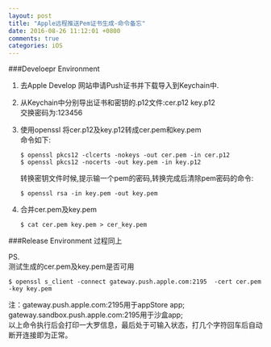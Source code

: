 ```yaml
---
layout: post
title: "Apple远程推送Pem证书生成-命令备忘"
date: 2016-08-26 11:12:01 +0800
comments: true
categories: iOS
---  
```


###Develoepr Environment  
1. 去Apple Develop 网站申请Push证书并下载导入到Keychain中.  
2. 从Keychain中分别导出证书和密钥的.p12文件:cer.p12 key.p12  
  交换密码为:123456  
3. 使用openssl 将cer.p12及key.p12转成cer.pem和key.pem  
   命令如下:  
   
   ```
   $ openssl pkcs12 -clcerts -nokeys -out cer.pem -in cer.p12
   $ openssl pkcs12 -nocerts -out key.pem -in key.p12
   ```  
   转换密钥文件时候,提示输一个pem的密码,转换完成后清除pem密码的命令:  
   
   ```
   $ openssl rsa -in key.pem -out key.pem  
   ```
4. 合并cer.pem及key.pem  

   ```
   $ cat cer.pem key.pem > cer_key.pem
   ```  
     
     
   
###Release Environment 过程同上  


PS.  
测试生成的cer.pem及key.pem是否可用  
```
$ openssl s_client -connect gateway.push.apple.com:2195  -cert cer.pem -key key.pem 
```  
注：gateway.push.apple.com:2195用于appStore app;  
   gateway.sandbox.push.apple.com:2195用于沙盒app;  
   以上命令执行后会打印一大罗信息，最后处于可输入状态，打几个字符回车后自动断开连接即为正常。  
   



  

